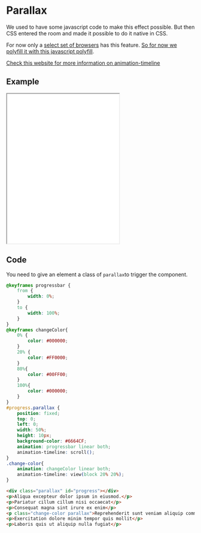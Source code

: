 # Parallax

We used to have some javascript code to make this effect possible. But then CSS entered the room and made it possible to do it native in CSS.

For now only a [select set of browsers](https://caniuse.com/?search=animation-timeline) has this feature. [So for now we polyfill it with this javascript polyfill](https://github.com/flackr/scroll-timeline).

[Check this website for more information on animation-timeline](https://developer.mozilla.org/en-US/docs/Web/CSS/animation-timeline)

## Example

<iframe src="../examples/parallax.html" height="400"></iframe>

## Code

You need to give an element a class of `parallax`to trigger the component.

```CSS
@keyframes progressbar {
    from {
        width: 0%;
    }
    to {
        width: 100%;
    }
}
@keyframes changeColor{
    0% {
        color: #000000;
    }
    20% {
        color: #FF0000;
    }
    80%{
        color: #00FF00;
    }
    100%{
        color: #000000;
    }
}
#progress.parallax {
    position: fixed;
    top: 0;
    left: 0;
    width: 50%;
    height: 10px;
    background-color: #6664CF;
    animation: progressbar linear both;
    animation-timeline: scroll();
}
.change-color{
    animation: changeColor linear both;
    animation-timeline: view(block 20% 20%);
}
```

```HTML
<div class="parallax" id="progress"></div>
<p>Aliqua excepteur dolor ipsum in eiusmod.</p>
<p>Pariatur cillum cillum nisi occaecat</p>
<p>Consequat magna sint irure ex enim</p>
<p class="change-color parallax">Reprehenderit sunt veniam aliquip commodo.</p>
<p>Exercitation dolore minim tempor quis mollit</p>
<p>Laboris quis ut aliquip nulla fugiat</p>
```
